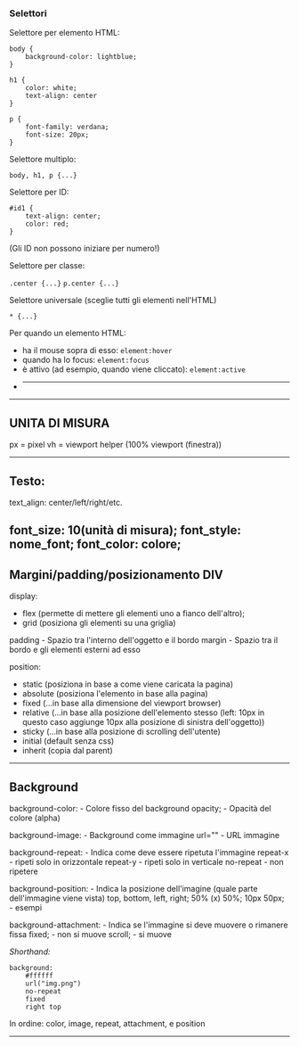 ### Selettori

Selettore per elemento HTML:

```
body {
    background-color: lightblue;
}

h1 {
    color: white;
    text-align: center
}

p {
    font-family: verdana;
    font-size: 20px;
}
```

Selettore multiplo:

`body, h1, p {...}`


Selettore per ID:

```
#id1 {
    text-align: center;
    color: red;
}
```

(Gli ID non possono iniziare per numero!)


Selettore per classe:

`.center {...}`
`p.center {...}`


Selettore universale (sceglie tutti gli elementi nell'HTML)

`* {...}`

Per quando un elemento HTML:
- ha il mouse sopra di esso: `element:hover`
- quando ha lo focus: `element:focus`
-  è attivo (ad esempio, quando viene cliccato): `element:active`
-  ***

---

## UNITA DI MISURA

px = pixel
vh = viewport helper (100% viewport (finestra))

---

## Testo:

text_align: center/left/right/etc.

font_size: 10(unità di misura);
font_style: nome_font;
font_color: colore;
---

## Margini/padding/posizionamento DIV

display: 
- flex (permette di mettere gli elementi uno a fianco dell'altro);
- grid (posiziona gli elementi su una griglia)

padding - Spazio tra l'interno dell'oggetto e il bordo
margin - Spazio tra il bordo e gli elementi esterni ad esso

position:
- static (posiziona in base a come viene caricata la pagina)
- absolute (posiziona l'elemento in base alla pagina)
- fixed (...in base alla dimensione del viewport browser)
- relative (...in base alla posizione dell'elemento stesso (left: 10px in questo caso aggiunge 10px alla posizione di sinistra dell'oggetto))
- sticky (...in base alla posizione di scrolling dell'utente)
- initial (default senza css)
- inherit (copia dal parent)

---

## Background

background-color:        - Colore fisso del background
    opacity; - Opacità del colore (alpha)

background-image:        - Background come immagine
    url="" - URL immagine

background-repeat:       - Indica come deve essere ripetuta l'immagine
    repeat-x - ripeti solo in orizzontale
    repeat-y - ripeti solo in verticale
    no-repeat - non ripetere

background-position:     - Indica la posizione dell'imagine (quale parte dell'immagine viene vista)
    top, bottom, left, right;
    50% (x) 50%;
    10px 50px; - esempi

background-attachment:   - Indica se l'immagine si deve muovere o rimanere fissa
    fixed; - non si muove
    scroll; - si muove

*Shorthand:*
```
background: 
    #ffffff
    url("img.png")
    no-repeat
    fixed
    right top
```
In ordine: color, image, repeat, attachment, e position

---
